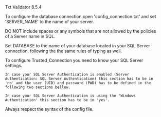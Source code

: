Txt Validator 8.5.4

To configure the database connection open 'config_connection.txt' and set 'SERVER_NAME' to the name of your server.

DO NOT include spaces or any symbols that are not allowed by the policies of a Server name in SQL.

Set DATABASE to the name of your database located in your SQL Server connection, following the
the same rules of typing as well.

To configure Trusted_Connection you need to know your SQL Server settings.

    In case your SQL Server Authentication is enabled (Server Authentication: SQL Server Authentication) this section has to be in 'no' and the user (UID) and password (PWD) has to be defined in the following two sections bellow.

    In case your SQL Server Authentication is using the 'Windows Authentication' this section has to be in 'yes'.

Always respect the syntax of the config file.